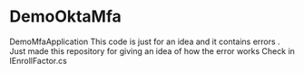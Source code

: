 # DemoOktaMfa
DemoMfaApplication
This code is just for an idea and it contains errors .
Just made this repository for giving an idea of how the error works
Check in IEnrollFactor.cs
